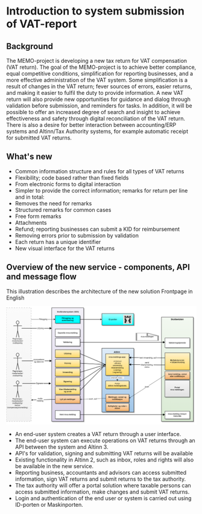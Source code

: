 # Introduction to system submission of VAT-report

## Background

The MEMO-project is developing a new tax return for VAT compensation (VAT return). The goal of the MEMO-project is to achieve better compliance, equal competitive conditions, simplification for reporting businesses, and a more effective administration of the VAT system.
Some simplification is a result of changes in the VAT return; fever sources of errors, easier returns, and making it easier to fulfil the duty to provide information.
A new VAT return will also provide new opportunities for guidance and dialog through validation before submission, and reminders for tasks. In addition, it will be possible to offer an increased degree of search and insight to achieve effectiveness and safety through digital reconciliation of the VAT return. There is also a desire for better interaction between accounting/ERP systems and Altinn/Tax Authority systems, for example automatic receipt for submitted VAT returns.

## What's new

- Common information structure and rules for all types of VAT returns
- Flexibility; code based rather than fixed fields
- From electronic forms to digital interaction
- Simpler to provide the correct information; remarks for return per line and in total:
- Removes the need for remarks
- Structured remarks for common cases
- Free form remarks
- Attachments
- Refund; reporting businesses can submit a KID for reimbursement
- Removing errors prior to submission by validation
- Each return has a unique identifier
- New visual interface for the VAT returns

## Overview of the new service - components, API and message flow

This illustration describes the architecture of the new solution
Frontpage in English

![mva-meldingen_oversikt.png](mva-meldingen_oversikt.png)

- An end-user system creates a VAT return through a user interface.
- The end-user system can execute operations on VAT returns through an API between the system and Altinn 3.
- API's for validation, signing and submitting VAT returns will be available
- Existing functionality in Altinn 2, such as inbox, roles and rights will also be available in the new service.
- Reporting business, accountants and advisors can access submitted information, sign VAT returns and submit returns to the tax authority.
- The tax authority will offer a portal solution where taxable persons can access submitted information, make changes and submit VAT returns.
- Login and authentication of the end user or system is carried out using ID-porten or Maskinporten.
